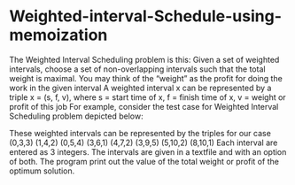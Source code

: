 # Weighted-interval-Schedule-using-memoization
The Weighted Interval Scheduling problem is this: Given a set of weighted intervals, choose a set of non-overlapping intervals such that the total weight is maximal.  You may think of the “weight” as the profit for doing the work in the given interval
A weighted interval x can be represented by a triple 
	x = (s, f, v), 
where 
	s = start time of x,    f = finish time of x,   v = weight or profit of this job
For example, consider the test case for Weighted Interval Scheduling problem depicted below:  
 
These weighted intervals can be represented by the triples for our case
	(0,3,3)  (1,4,2)  (0,5,4)  (3,6,1)  (4,7,2)  (3,9,5)  (5,10,2)  (8,10,1)
Each interval are  entered as 3 integers.  The intervals are given in a textfile and with an option of both. 
The program print out the value of the total weight or profit of the optimum solution.
